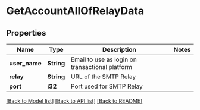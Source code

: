 # GetAccountAllOfRelayData

## Properties

Name | Type | Description | Notes
------------ | ------------- | ------------- | -------------
**user_name** | **String** | Email to use as login on transactional platform | 
**relay** | **String** | URL of the SMTP Relay | 
**port** | **i32** | Port used for SMTP Relay | 

[[Back to Model list]](../README.md#documentation-for-models) [[Back to API list]](../README.md#documentation-for-api-endpoints) [[Back to README]](../README.md)


